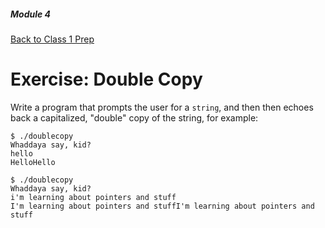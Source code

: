 ##### Module 4

[Back to Class 1 Prep](../class1-prep/README.md#malloc)

# Exercise: Double Copy

Write a program that prompts the user for a `string`, and then then echoes back a capitalized, "double" copy of the string, for example:

```
$ ./doublecopy
Whaddaya say, kid?
hello
HelloHello

$ ./doublecopy
Whaddaya say, kid?
i'm learning about pointers and stuff
I'm learning about pointers and stuffI'm learning about pointers and stuff
```
